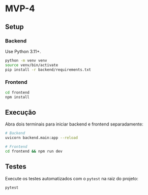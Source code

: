 # MVP-4

## Setup

### Backend

Use Python 3.11+.

```bash
python -m venv venv
source venv/bin/activate
pip install -r backend/requirements.txt
```

### Frontend

```bash
cd frontend
npm install
```

## Execução

Abra dois terminais para iniciar backend e frontend separadamente:

```bash
# Backend
uvicorn backend.main:app --reload

# Frontend
cd frontend && npm run dev
```

## Testes

Execute os testes automatizados com o `pytest` na raiz do projeto:

```bash
pytest
```

